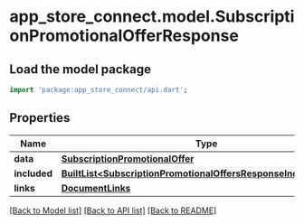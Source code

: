 # app_store_connect.model.SubscriptionPromotionalOfferResponse

## Load the model package
```dart
import 'package:app_store_connect/api.dart';
```

## Properties
Name | Type | Description | Notes
------------ | ------------- | ------------- | -------------
**data** | [**SubscriptionPromotionalOffer**](SubscriptionPromotionalOffer.md) |  | 
**included** | [**BuiltList&lt;SubscriptionPromotionalOffersResponseIncludedInner&gt;**](SubscriptionPromotionalOffersResponseIncludedInner.md) |  | [optional] 
**links** | [**DocumentLinks**](DocumentLinks.md) |  | 

[[Back to Model list]](../README.md#documentation-for-models) [[Back to API list]](../README.md#documentation-for-api-endpoints) [[Back to README]](../README.md)


